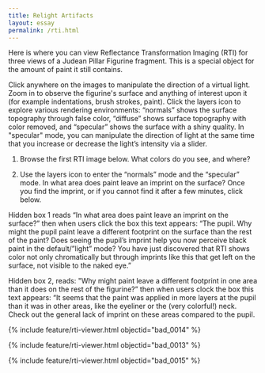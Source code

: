 ```yaml
---
title: Relight Artifacts
layout: essay
permalink: /rti.html
---
```


Here is where you can view Reflectance Transformation Imaging (RTI) for three views of a Judean Pillar Figurine fragment. This is a special object for the amount of paint it still contains. 

Click anywhere on the images to manipulate the direction of a virtual light. Zoom in to observe the figurine's surface and anything of interest upon it (for example indentations, brush strokes, paint). Click the layers icon to explore various rendering environments: “normals” shows the surface topography through false color, “diffuse” shows surface topography with color removed, and “specular” shows the surface with a shiny quality. In "specular" mode, you can manipulate the direction of light at the same time that you increase or decrease the light’s intensity via a slider.


1) Browse the first RTI image below. What colors do you see, and where?


2) Use the layers icon to enter the “normals” mode and the “specular” mode. In what area does paint leave an imprint on the surface? Once you find the imprint, or if you cannot find it after a few minutes, click below.

Hidden box 1 reads “In what area does paint leave an imprint on the surface?” then when users click the box this text appears: “The pupil. Why might the pupil paint leave a different footprint on the surface than the rest of the paint? Does seeing the pupil’s imprint help you now perceive black paint in the default/”light” mode? You have just discovered that RTI shows color not only chromatically but through imprints like this that get left on the surface, not visible to the naked eye.”


Hidden box 2, reads: "Why might paint leave a different footprint in one area than it does on the rest of the figurine?” then when users clock the box this text appears: “It seems that the paint was applied in more layers at the pupil than it was in other areas, like the eyeliner or the (very colorful!) neck. Check out the general lack of imprint on these areas compared to the pupil.



{% include feature/rti-viewer.html objectid="bad_0014" %}
    
{% include feature/rti-viewer.html objectid="bad_0013" %}

{% include feature/rti-viewer.html objectid="bad_0015" %}

